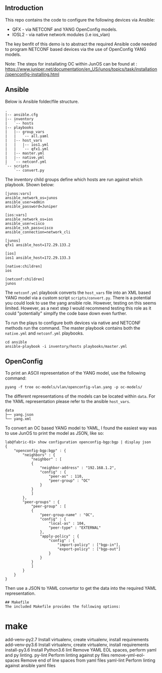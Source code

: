 ## Introduction
This repo contains the code to configure the following devices via Ansible:
* QFX - via NETCONF and YANG OpenConfig models.
* IOSL2 - via native network modules (i.e ios_vlan)

The key benfit of this demo is to abstract the required Ansible code needed to program NETCONF based devices via the use of OpenConfig YANG models.

Note: The steps for installating OC within JunOS can be found at : https://www.juniper.net/documentation/en_US/junos/topics/task/installation/openconfig-installing.html

## Ansible
Below is Ansible folder/file structure.
```
.
|-- ansible.cfg
|-- inventory
|   `-- hosts
|-- playbooks
|   |-- group_vars
|   |   `-- all.yaml
|   |-- host_vars
|   |   |-- ios1.yml
|   |   `-- qfx1.yml
|   |-- master.yml
|   |-- native.yml
|   `-- netconf.yml
`-- scripts
    `-- convert.py
```
The inventory child groups define which hosts are run against which playbook. Shown below:
```
[junos:vars]
ansible_network_os=junos
ansible_user=admin
ansible_password=Juniper

[ios:vars]
ansible_network_os=ios
ansible_user=cisco
ansible_ssh_pass=cisco
ansible_connection=network_cli

[junos]
qfx1 ansible_host=172.29.133.2

[ios]
ios1 ansible_host=172.29.133.3

[native:children]
ios

[netconf:children]
junos
```

The `netconf.yml` playbook converts the `host_vars` file into an XML based YANG model via a custom script `scripts/convert.py`.
There is a potential you could look to use the yang ansible role. However, testing on this seems limited. However, as a next step I would recommend testing this role as it could "potentially" simplfy the code base down even further.

To run the plays to configure both devices via native and NETCONF methods run the command. The master playbook contains both the `native.yml` and `netconf.yml` playbooks. 
```
cd ansible
ansible-playbook -i inventory/hosts playbooks/master.yml
```


## OpenConfig
To print an ASCII representation of the YANG model, use the following command:
```
pyang -f tree oc-models/vlan/openconfig-vlan.yang -p oc-models/
```

The different representations of the models can be located within `data`. For the YAML representation please refer to the ansible `host_vars`.
```
data
├── yang.json
└── yang.xml
```
To convert an OC based YANG model to YAML, I found the easiest way was to use JunOS to print the model as JSON, like so:

```
lab@fabric-01> show configuration openconfig-bgp:bgp | display json
{
    "openconfig-bgp:bgp" : {
        "neighbors" : {
            "neighbor" : [
            {
                "neighbor-address" : "192.168.1.2",
                "config" : {
                    "peer-as" : 110,
                    "peer-group" : "OC"
                }
            }
            ]
        },
        "peer-groups" : {
            "peer-group" : [
            {
                "peer-group-name" : "OC",
                "config" : {
                    "local-as" : 104,
                    "peer-type" : "EXTERNAL"
                },
                "apply-policy" : {
                    "config" : {
                        "import-policy" : ["bgp-in"],
                        "export-policy" : ["bgp-out"]
                    }
                }
            }
            ]
        }
    }
}
```

Then use a JSON to YAML convertor to get the data into the required YAML representation.

```     
## Makefile
The included Makefile provides the following options:
```
# make
  add-venv-py2.7            Install virtualenv, create virtualenv, install requirements
  add-venv-py3.6            Install virtualenv, create virtualenv, install requirements
  install-py3.6             Install Python3.6
  lint                      Remove YAML EOL spaces, perform yaml and py linting.
  py-lint                   Perform linting against py files
  remove-yml-eol-spaces     Remove end of line spaces from yaml files
  yaml-lint                 Perform linting against ansible yaml files
```
